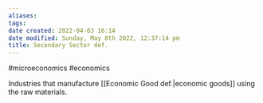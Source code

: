 ```yaml
---
aliases: 
tags: 
date created: 2022-04-03 16:14
date modified: Sunday, May 8th 2022, 12:37:14 pm
title: Secondary Sector def.
---
```


#microeconomics #economics

Industries that manufacture [[Economic Good def.|economic goods]] using the raw materials.
